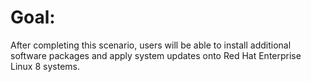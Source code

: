 # Goal:
After completing this scenario, users will be able to install additional software packages and apply system updates onto Red Hat Enterprise Linux 8 systems.

